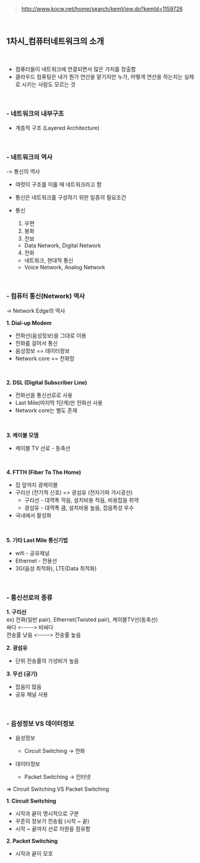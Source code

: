 > http://www.kocw.net/home/search/kemView.do?kemId=1159726  

<br>

## 1차시_컴퓨터네트워크의 소개  

<br>  

- 컴퓨터들이 네트워크에 연결되면서 많은 가치를 창출함  
- 클라우드 컴퓨팅은 내가 뭔가 연산을 맡기지만 누가, 어떻게 연산을 하는지는 실제로 시키는 사람도 모르는 것

<br>  

### - 네트워크의 내부구조  
- 계층적 구조 (Layered Architecture)  
  
<br> 

### - 네트워크의 역사  
  -> 통신의 역사  
  
- 여럿이 구조를 이룰 때 네트워크라고 함
- 통신은 네트워크를 구성하기 위한 일종의 필요조건  
  
- 통신  
  1. 우편
  2. 봉화
  3. 전보 
    - Data Network, Digital Network
  4. 전화 
    - 네트워크, 현대적 통신  
    - Voice Network, Analog Network  

<br>

### - 컴퓨터 통신(Network) 역사
-> Network Edge의 역사  

**1. Dial-up Modem**
  - 전화선(음성정보)을 그대로 이용  
  - 전화를 걸어서 통신
  - 음성정보 == 데이터정보
  - Network core == 전화망  
<br>

**2. DSL (Digital Subscriber Line)**
  - 전화선을 통신선로로 사용  
  - Last Mile(마지막 1단계)만 전화선 사용
  - Network core는 별도 존재  
<br>

**3. 케이블 모뎀**  
  - 케이블 TV 선로 - 동축선  
<br>

**4. FTTH (Fiber To The Home)**  
  - 집 앞까지 광케이블  
  - 구리선 (전기적 신호) => 광섬유 (전자기파 가시광선)
    - 구리선 - 대역폭 작음, 설치비용 작음, 비용잡음 취약
    - 광섬유 - 대역폭 큼, 설치비용 높음, 잡음특성 우수
  - 국내에서 활성화  

<br>

**5. 기타 Last Mile 통신기법**
  - wifi - 공유채널
  - Ethernet - 전용선
  - 3G(음성 최적화), LTE(Data 최적화)  
<br> 

### - 통신선로의 종류  

**1. 구리선**  
  ex) 전화(일반 pair), Ethernet(Twisted pair), 케이블TV선(동축선)  
  싸다 <-----> 비싸다  
  전송률 낮음 <-----> 전송률 높음  

**2. 광섬유**  
  - 단위 전송률의 가성비가 높음  

**3. 무선 (공기)**
  - 잡음이 많음
  - 공유 채널 사용  
<br> 

### - 음성정보 VS 데이터정보  

- 음성정보  
  - Circuit Switching -> 전화  

- 데이터정보  
  - Packet Switching -> 인터넷  

=> Circuit Switching VS Packet Switching  

**1.  Circuit Switching**
  - 시작과 끝이 명시적으로 구분  
  - 꾸준히 정보가 전송됨 (시작 ~ 끝)  
  - 시작 ~ 끝까지 선로 자원을 점유함

**2.  Packet Switching**
  - 시작과 끝이 모호